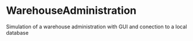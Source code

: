 # WarehouseAdministration

Simulation of a warehouse administration with GUI and conection to a local database
